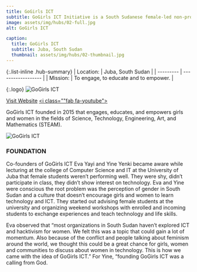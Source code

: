 ```yaml
---
title: GoGirls ICT
subtitle: GoGirls ICT Initiative is a South Sudanese female-led non-profit organization.
image: assets/img/hubs/02-full.jpg
alt: GoGirls ICT

caption:
  title: GoGirls ICT
  subtitle: Juba, South Sudan
  thumbnail: assets/img/hubs/02-thumbnail.jpg
---
```


{:.list-inline .hub-summary}
| Location: | Juba, South Sudan |
| --------- | ------------------ |
| Mission:  | To engage, to educate and to empower. |

{:.logo}
![GoGirls ICT](assets/img/hubs/02-logo.png)

<a href="https://gogirlsict.org/" class="btn btn-primary visit-website" target="_blank">Visit Website</a>  <a href="https://twitter.com/gogirlsictjuba" class="btn btn-primary visit-website"><i class="fab fa-twitter"></i></a>  <a href="https://www.facebook.com/GoGirlsICT/" class="btn btn-primary visit-website"><i class="fab fa-facebook-f"></i></a>  <a href="https://www.instagram.com/gogirlsictinitiative/" class="btn btn-primary visit-website"><i class="fab fa-instagram"></i></a>  <a href="https://www.youtube.com/channel/UCPn5exq63qRHlNkecMywNwQ" class="btn btn-primary visit-website"><i class=""fab fa-youtube"></i></a>  


GoGirls ICT founded in 2015 that engages, educates, and empowers girls and women in the fields of Science, Technology, Engineering, Art, and Mathematics (STEAM).

![GoGirls ICT](assets/img/hubs/02-content.jpg)

### FOUNDATION

Co-founders of GoGirls ICT Eva Yayi and Yine Yenki became aware while lecturing at the college of Computer Science and IT at the University of Juba that female students weren’t performing well. They were shy, didn’t participate in class, they didn’t show interest on technology. Eva and Yine were conscious the root problem was the perception of gender in South Sudan and a culture that doesn’t encourage girls and women to learn technology and ICT. They started out advising female students at the university and organizing weekend workshops with enrolled and incoming students to exchange experiences and teach technology and life skills.

Eva observed that “most organizations in South Sudan haven’t explored ICT and hacktivism for women. We felt this was a topic that could gain a lot of momentum. Also because of the conflict and people talking about feminism around the world, we thought this could be a great chance for girls, women and communities to discuss about women in technology. This is how we came with the idea of GoGirls ICT.” For Yine, “founding GoGirls ICT was a calling from God.
